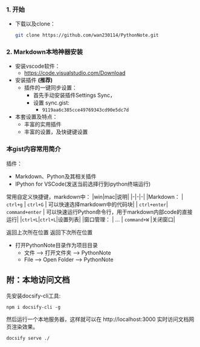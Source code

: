 ### 1. 开始
- 下载以及clone：  

    ```bash
    git clone https://github.com/wan230114/PythonNote.git
    ```

### 2. Markdown本地神器安装
- 安装vscode软件：  
  - https://code.visualstudio.com/Download
- 安装插件 **(推荐)**
  - 插件的一键同步设置：
    - 首先手动安装插件Settings Sync，
    - 设置 sync.gist:
      - `9119aa6c385cce49769343cd90e5dc7d`
- 本套设置及特点：
  - 丰富的实用插件
  - 丰富的设置，及快键键设置

### 本gist内容常用简介
插件：
- Markdown、Python及其相关插件
- IPython for VSCode(发送当前选择行到ipython终端运行)

常用自定义快捷键，markdown中：
|win|mac|说明|
|-|-|-|
|Markdown：
| `ctrl+g` | `ctrl+G` | 可以快速选择markdown中的代码块|
| `ctrl+enter`| `command+enter` | 可以快速运行Python命令行，用于markdown内部code的直接运行|
|`ctrl+L`|`ctrl+L`|设置列表|
|窗口管理：
| ... | `command+W` |关闭窗口|

返回上次所在位置
返回下次所在位置

- 打开PythonNote目录作为项目目录  
  - 文件 --> 打开文件夹  --> PythonNote
  - File --> Open Folder --> PythonNote


附：本地访问文档
---

先安装docsify-cli工具:
```shell
npm i docsify-cli -g
```

然后运行一个本地服务器，这样就可以在 http://localhost:3000 实时访问文档网页渲染效果。

```shell
docsify serve ./
```
